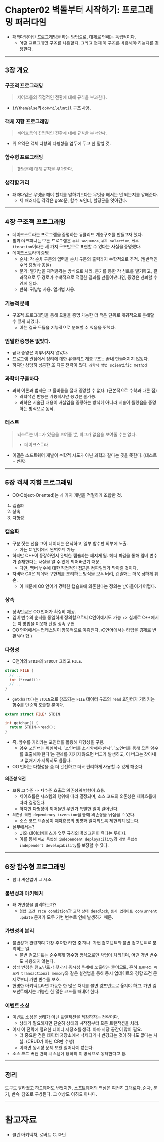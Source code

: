 # Chapter02 벽돌부터 시작하기: 프로그래밍 패러다임

- 패러다임이란 프로그래밍을 하는 방법으로, 대체로 언에는 독립적이다.
  - 어떤 프로그래밍 구조를 사용할지, 그리고 언제 이 구조를 사용해야 하는지를 결정한다.

---

## 3장 개요

### 구조적 프로그래밍

> 제어흐름의 직접적인 전환에 대해 규칙을 부과한다.

- `if`/`then`/`else`와 `do`/`while`/`until` 구조 사용.

### 객체 지향 프로그래밍

> 제어흐름의 간접적인 전환에 대해 규칙을 부과한다.

- 위 요약은 객체 지향의 다형성을 염두에 두고 한 말일 것.

### 함수형 프로그래밍

> 할당문에 대해 규칙을 부과한다.

### 생각할 거리

- 패러다임은 무엇을 해야 할지를 말하기보다는 무엇을 해서는 안 되는지를 말해준다.
  - 세 패러다임 각각은 goto문, 함수 포인터, 할당문을 앗아간다.

---

## 4장 구조적 프로그래밍

- 데이크스트라는 프로그램을 증명하는 유클리드 계층구조를 만들고자 했다. 
- 뵘과 야코피니는 모든 프로그램은 `순차 sequence`, `분기 selection`, `반복 iteration`이라는 세 가지 구조만으로 표현할 수 있다는 사실을 증명했다.
- 데이크스트라의 증명
  - 순차: 각 순차 구문의 입력을 순차 구문의 출력까지 수학적으로 추적. (일반적인 수학 증명과 동일)
  - 분기: 열거법을 재적용하는 방식으로 처리. 분기를 통한 각 경로를 열거하고, 결과적으로 두 경로가 수학적으로 적절한 결과를 만들어낸다면, 증명은 신뢰할 수 있게 된다.
  - 반복: 귀납법 사용. 열거법 사용.

### 기능적 분해

- 구조적 프로그래밍을 통해 모듈을 증명 가능한 더 작은 단위로 재귀적으로 분해할 수 있게 되었다.
  - 이는 결국 모듈을 기능적으로 분해할 수 있음을 뜻했다.

### 엄밀한 증명은 없었다.

- 끝내 증명은 이루어지지 않았다.
- 프로그램 관점에서 정리에 대한 유클리드 계층구조는 끝내 만들어지지 않았다.
- 하지만 상당히 성공한 또 다른 전략이 있다. `과학적 방법 scientific method`

### 과학이 구출하다

- 과학 이론과 법칙은 그 올바름을 절대 증명할 수 없다. (근본적으로 수학과 다른 점)
  - 과학적인 반증은 가능하지만 증명은 불가능.
  - 과학은 서술된 내용이 사실임을 증명하는 방식이 아니라 서술이 틀렸음을 증명하는 방식으로 동작.

### 테스트

> 테스트는 버그가 있음을 보여줄 뿐, 버그가 없음을 보여줄 수는 없다.
> - 데이크스트라

- 이말은 소프트웨어 개발이 수학적 시도가 아닌 과학과 같다는 것을 뜻한다. (테스트 = 반증)

---

## 5장 객체 지향 프로그래밍

- OO(Object-Oriented)는 세 가지 개념을 적절하게 조합한 것.
1. 캡슐화
2. 상속
3. 다형성

### 캡슐화

- 구분 짓는 선을 그어 데이터는 은닉하고, 일부 함수만 외부에 노출.
  - 이는 C 언어에서 완벽하게 가능
- 하지만 C++이 등장하면서 완벽한 캡슐화는 깨지게 됨. 헤더 파일을 통해 멤버 변수가 존재한다는 사실을 알 수 있게 되어버렸기 때문.
  - 다만, 멤버 변수에 대한 직접적인 접근은 컴파일러가 막아줄 것이다.
- 자바와 C#은 헤더와 구현체를 분리하는 방식을 모두 버려, 캡슐화는 더욱 심하게 훼손.
  - 이 때문에 OO 언어가 강력한 캡슐화에 의존한다는 정의는 받아들이기 어렵다.

### 상속

- 상속만큼은 OO 언어가 확실히 제공.
- 멤버 변수의 순서를 동일하게 정의함으로써 C언어에서도 가능 => 실제로 C++에서는 이 방법을 이용해 단일 상속 구현
- OO 언어에서는 업캐스팅이 암묵적으로 이뤄진다. (C언어에서는 타입을 강제로 변환해야 함.)

### 다형성

- C언어의 `STDIN`과 `STDOUT` 그리고 `FILE`.

```c
struct FILE {
  // ...
  int (*read)();
  // ...
}
```

- `getchart()`는 `STDIN`으로 참조되는 `FILE` 데이터 구조의 `read` 포인터가 가리키는 함수를 단순히 호출할 뿐이다.

```c
extern struct FILE* STDIN;

int getchar() {
  return STDIN->read();
}
```

- 즉, 함수를 가리키는 포인터를 활용해 다형성을 구현.
  - 함수 포인터는 위험하다. '포인터를 초기화해야 한다', '포인터를 통해 모든 함수를 호출해야 한다'는 관례를 지키지 않으면 버그가 발생하고, 이 버그는 찾아내고 없애기가 지독히도 힘들다. 
- OO 언어는 다형성을 좀 더 안전하고 더욱 편리하게 사용할 수 있게 해준다.

#### 의존성 역전

- 보통 고수준 -> 저수준 호출로 의존성의 방향이 흐름.
  - 제어흐름은 시스템의 행위에 따라 결정되며, 소스 코드의 의존성은 제어흐름에 따라 결정된다.
  - 하지만 다형성이 끼어들면 무언가 특별한 일이 일어난다.
- `의존성 역전 dependency inversion`을 통해 의존성을 뒤집을 수 있다.
  - 소스 코드 의존성이 제어흐름의 방향과 일치되도록 제한되지 않는다.
- 실무에서는?
  - UI와 데이터베이스가 업무 규칙의 플러그인이 된다는 뜻이다.
  - 이를 통해 `배포 독립성 independent deployability`과 `개발 독립성 independent developability`를 보장할 수 있다.

---

## 6장 함수형 프로그래밍

- 람다 계산법이 그 시초.

### 불변성과 아키텍처

- 왜 가변성을 염려하는가? 
  - `경합 조건 race condition`과 `교착 상태 deadlock`, `동시 업데이트 concurrent update` 문제가 모두 가변 변수로 인해 발생하기 때문.

### 가변성의 분리

- 불변성과 관련하여 가장 주요한 타협 중 하나. 가변 컴포넌트와 불변 컴포넌트로 분리하는 일.
  - 불변 컴포넌트는 순수하게 함수형 방식으로만 작업이 처리되며, 어떤 가변 변수도 사용되지 않는다.
- 상태 변경은 컴포넌트가 갖가지 동시성 문제에 노출하는 꼴이므로, 흔히 `트랜잭션 메모리 transactional memory`와 같은 실천법을 통해 동시 업데이트와 경합 조건 문제로부터 가변 변수를 보호.
- 현명한 아키텍트라면 가능한 한 많은 처리를 불변 컴포넌트로 옮겨야 하고, 가변 컴포넌트에서는 가능한 한 많은 코드를 빼내야 한다.

### 이벤트 소싱

- 이벤트 소싱은 상태가 아닌 트랜잭션을 저장하자는 전략이다.
  - 상태가 필요해지면 단순히 상태의 시작점부터 모든 트랜잭션을 처리.
- 이제 이 전략에 필요한 데이터 저장소를 생각. 아마 저장 공간이 많이 필요.
  - 더 중요한 점은 데이터 저장소에서 삭제되거나 변경되는 것이 하나도 없다는 사실. (CRUD가 아닌 CR만 수행)
  - 이러면 동시성 문제 또한 일어나지 않는다.
- 소스 코드 버전 관리 시스템이 정확히 이 방식으로 동작한다고 함.

---

## 정리

도구도 달라졌고 하드웨어도 변했지만, 소프트웨어의 핵심은 여전히 그대로다. 순차, 분기, 반속, 참조로 구성된다. 그 이상도 이하도 아니다.

---

# 참고자료

- 클린 아키텍처, 로버트 C. 마틴

